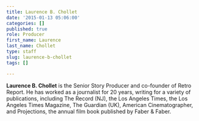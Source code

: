 ```yaml
---
title: Laurence B. Chollet
date: '2015-01-13 05:06:00'
categories: []
published: true
role: Producer
first_name: Laurence
last_name: Chollet
type: staff
slug: laurence-b-chollet
tags: []

---
```

**Laurence B. Chollet** is the Senior Story Producer and co-founder of Retro Report. He has worked as a journalist for 20 years, writing for a variety of publications, including The Record (NJ), the Los Angeles Times, the Los Angeles Times Magazine, The Guardian (UK), American Cinematographer, and Projections, the annual film book published by Faber & Faber.


